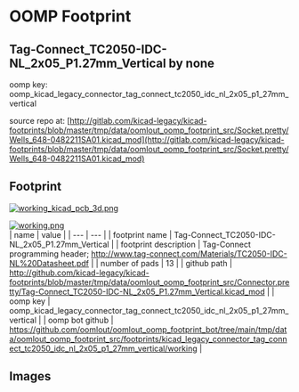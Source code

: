 # OOMP Footprint  
## Tag-Connect_TC2050-IDC-NL_2x05_P1.27mm_Vertical  by none  
  
oomp key: oomp_kicad_legacy_connector_tag_connect_tc2050_idc_nl_2x05_p1_27mm_vertical  
  
source repo at: [http://gitlab.com/kicad-legacy/kicad-footprints/blob/master/tmp/data/oomlout_oomp_footprint_src/Socket.pretty/Wells_648-0482211SA01.kicad_mod](http://gitlab.com/kicad-legacy/kicad-footprints/blob/master/tmp/data/oomlout_oomp_footprint_src/Socket.pretty/Wells_648-0482211SA01.kicad_mod)  
## Footprint  
  
[![working_kicad_pcb_3d.png](working_kicad_pcb_3d_600.png)](working_kicad_pcb_3d.png)  
  
[![working.png](working_600.png)](working.png)  
| name | value | 
| --- | --- | 
| footprint name | Tag-Connect_TC2050-IDC-NL_2x05_P1.27mm_Vertical | 
| footprint description | Tag-Connect programming header; http://www.tag-connect.com/Materials/TC2050-IDC-NL%20Datasheet.pdf | 
| number of pads | 13 | 
| github path | http://github.com/kicad-legacy/kicad-footprints/blob/master/tmp/data/oomlout_oomp_footprint_src/Connector.pretty/Tag-Connect_TC2050-IDC-NL_2x05_P1.27mm_Vertical.kicad_mod | 
| oomp key | oomp_kicad_legacy_connector_tag_connect_tc2050_idc_nl_2x05_p1_27mm_vertical | 
| oomp bot github | https://github.com/oomlout/oomlout_oomp_footprint_bot/tree/main/tmp/data/oomlout_oomp_footprint_src/footprints/kicad_legacy_connector_tag_connect_tc2050_idc_nl_2x05_p1_27mm_vertical/working | 
## Images  
